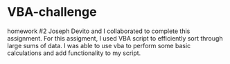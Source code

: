 # VBA-challenge
homework #2
Joseph Devito and I collaborated to complete this assignment.
For this assigment, I used VBA script to efficiently sort through large sums of data. I was able to use vba to perform some basic calculations and add functionality to my script.
